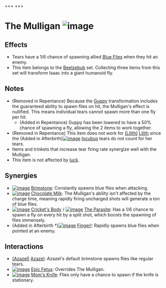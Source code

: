 +++
+++

 # The Mulligan ![image](/image/The_Mulligan.png) 

Effects
---------


* Tears have a 1/6 chance of spawning allied [Blue Flies](/wiki/Blue_Fly "Blue Fly") when they hit an enemy.
* This item belongs to the [Beelzebub](/wiki/Beelzebub "Beelzebub") set. Collecting three items from this set will transform Isaac into a giant humanoid fly.


Notes
-------


* (Removed in Repentance) Because the [Guppy](/wiki/Guppy "Guppy") transformation includes the guaranteed ability to spawn flies on hit, the Mulligan's effect is nullified. This means individual tears cannot spawn more than one fly per hit.
	+ (Added in Repentance) Guppy has been lowered to have a 50% chance of spawning a fly, allowing the 2 items to work together.
* (Removed in Repentance) This item does not work for  [(Lilith)](/wiki/Lilith "Lilith") [Lilith](/wiki/Lilith "Lilith") since the (Added in Afterbirth)[![image](/image/Incubus.png)](/wiki/Incubus "Incubus") [Incubus](/wiki/Incubus "Incubus") tears do not count for her tears.
* Items and trinkets that increase tear firing rate synergize well with the Mulligan.
* This item is not affected by [luck](/wiki/Luck "Luck").


Synergies
-----------


* [![image](/image/Brimstone.png)](/wiki/Brimstone "Brimstone") [Brimstone](/wiki/Brimstone "Brimstone"): Constantly spawns blue flies when attacking.
* [![image](/image/Chocolate_Milk.png)](/wiki/Chocolate_Milk "Chocolate Milk") [Chocolate Milk](/wiki/Chocolate_Milk "Chocolate Milk"): The Mulligan's ability isn't affected by the charge time, meaning rapidly firing uncharged shots will generate a ton of blue flies.
* [![image](/image/Cricket%27s_Body.png)](/wiki/Cricket%27s_Body "Cricket's Body") [Cricket's Body](/wiki/Cricket%27s_Body "Cricket's Body") / [![image](/image/The_Parasite.png)](/wiki/The_Parasite "The Parasite") [The Parasite](/wiki/The_Parasite "The Parasite"): Has a 1/6 chance to spawn a fly on every hit by a split shot, which boosts the spawning of flies immensely.
* (Added in Afterbirth †)[![image](/image/Finger!.png)](/wiki/Finger! "Finger!") [Finger!](/wiki/Finger! "Finger!"): Rapidly spawns blue flies when pointed at an enemy.


Interactions
--------------


* [(Azazel)](/wiki/Azazel "Azazel") [Azazel](/wiki/Azazel "Azazel"): Azazel's default brimstone spawns flies like regular tears.
* [![image](/image/Epic_Fetus.png)](/wiki/Epic_Fetus "Epic Fetus") [Epic Fetus](/wiki/Epic_Fetus "Epic Fetus"): Overrides The Mulligan.
* [![image](/image/Mom%27s_Knife.png)](/wiki/Mom%27s_Knife "Mom's Knife") [Mom's Knife](/wiki/Mom%27s_Knife "Mom's Knife"): Flies only have a chance to spawn if the knife is stationary.



